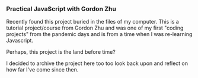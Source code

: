 ### Practical JavaScript with Gordon Zhu
Recently found this project buried in the files of my computer. This is a tutorial project/course from Gordon Zhu and was one of my first "coding projects" from the pandemic days and is from a time when I was re-learning Javascript.  
  
Perhaps, this project is the land before time?  
  
I decided to archive the project here too too look back upon and reflect on how far I've come since then.
